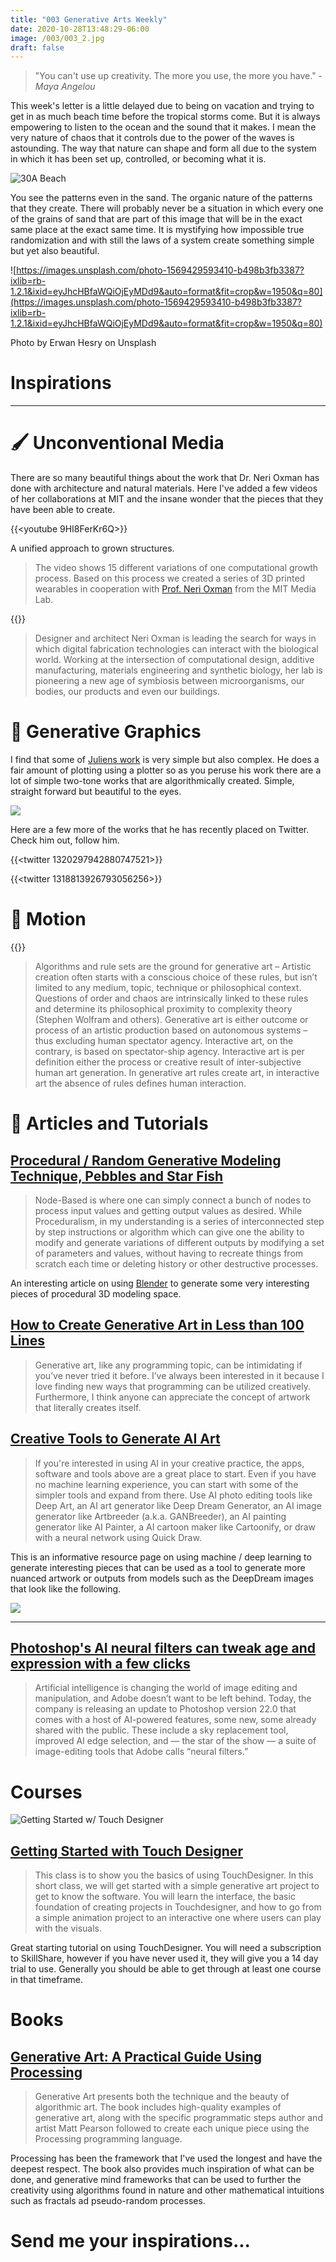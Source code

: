 ```yaml
---
title: "003 Generative Arts Weekly"
date: 2020-10-28T13:48:29-06:00
image: /003/003_2.jpg
draft: false
---
```


> "You can't use up creativity. The more you use, the more you have." - *Maya Angelou*

This week's letter is a little delayed due to being on vacation and trying to get in as much beach time before the tropical storms come. But it is always empowering to listen to the ocean and the sound that it makes. I mean the very nature of chaos that it controls due to the power of the waves is astounding. The way that nature can shape and form all due to the system in which it has been set up, controlled, or becoming what it is.  

![30A Beach](/images/003/003_1.jpg)

You see the patterns even in the sand. The organic nature of the patterns that they create. There will probably never be a situation in which every one of the grains of sand that are part of this image that will be in the exact same place at the exact same time. It is mystifying how impossible true randomization and with still the laws of a system create something simple but yet also beautiful. 

![https://images.unsplash.com/photo-1569429593410-b498b3fb3387?ixlib=rb-1.2.1&ixid=eyJhcHBfaWQiOjEyMDd9&auto=format&fit=crop&w=1950&q=80](https://images.unsplash.com/photo-1569429593410-b498b3fb3387?ixlib=rb-1.2.1&ixid=eyJhcHBfaWQiOjEyMDd9&auto=format&fit=crop&w=1950&q=80)

Photo by Erwan Hesry on Unsplash

# Inspirations

---

# 🖌️ Unconventional Media

There are so many beautiful things about the work that Dr. Neri Oxman has done with architecture and natural materials. Here I've added a few videos of her collaborations at MIT and the insane wonder that the pieces that they have been able to create. 


{{<youtube 9HI8FerKr6Q>}}

A unified approach to grown structures. 

> The video shows 15 different variations of one computational growth process. Based on this process we created a series of 3D printed wearables in cooperation with [Prof. Neri Oxman](https://neri.media.mit.edu/) from the MIT Media Lab.

{{<youtube CVa_IZVzUoc>}}

> Designer and architect Neri Oxman is leading the search for ways in which digital fabrication technologies can interact with the biological world. Working at the intersection of computational design, additive manufacturing, materials engineering and synthetic biology, her lab is pioneering a new age of symbiosis between microorganisms, our bodies, our products and even our buildings.

# 📸 Generative Graphics

I find that some of [Juliens work](https://www.instagram.com/julienv3ga/) is very simple but also complex. He does a fair amount of plotting using a plotter so as you peruse his work there are a lot of simple two-tone works that are algorithmically created. Simple, straight forward but beautiful to the eyes. 

![](/images/003/003_2.jpg)

Here are a few more of the works that he has recently placed on Twitter. Check him out, follow him. 

{{<twitter 1320297942880747521>}}


{{<twitter 1318813926793056256>}}


# 🚤 Motion

{{<youtube vI8rKFvLodY>}}

> Algorithms and rule sets are the ground for generative art – Artistic creation often starts with a conscious choice of these rules, but isn’t limited to any medium, topic, technique or philosophical context. Questions of order and chaos are intrinsically linked to these rules and determine its philosophical proximity to complexity theory (Stephen Wolfram and others). Generative art is either outcome or process of an artistic production based on autonomous systems – thus excluding human spectator agency. Interactive art, on the contrary, is based on spectator-ship agency. Interactive art is per definition either the process or creative result of inter-subjective human art generation. In generative art rules create art, in interactive art the absence of rules defines human interaction.

# 🔖 Articles and Tutorials

## [Procedural / Random Generative Modeling Technique, Pebbles and Star Fish](https://blendersushi.blogspot.com/2013/05/procedural-random-generative-modeling.html)

> Node-Based is where one can simply connect a bunch of nodes to process input values and getting output values as desired.
While Proceduralism, in my understanding is a series of interconnected step by step instructions or algorithm which can give one the ability to modify and generate variations of different outputs by modifying a set of parameters and values, without having to recreate things from scratch each time or deleting history or other destructive processes.

An interesting article on using [Blender](https://www.blender.org/) to generate some very interesting pieces of procedural 3D modeling space.

## [How to Create Generative Art in Less than 100 Lines](https://medium.com/free-code-camp/how-to-create-generative-art-in-less-than-100-lines-of-code-d37f379859f)

> Generative art, like any programming topic, can be intimidating if you’ve never tried it before. I’ve always been interested in it because I love finding new ways that programming can be utilized creatively. Furthermore, I think anyone can appreciate the concept of artwork that literally creates itself.

## [Creative Tools to Generate AI Art](https://aiartists.org/ai-generated-art-tools)

> If you're interested in using AI in your creative practice, the apps, software and tools above are a great place to start. Even if you have no machine learning experience, you can start with some of the simpler tools and expand from there. Use AI photo editing tools like Deep Art, an AI art generator like Deep Dream Generator, an AI image generator like Artbreeder (a.k.a. GANBreeder), an AI painting generator like AI Painter, a AI cartoon maker like Cartoonify, or draw with a neural network using Quick Draw.

This is an informative resource page on using machine / deep learning to generate interesting pieces that can be used as a tool to generate more nuanced artwork or outputs from models such as the DeepDream images that look like the following. 

![](https://wi-images.condecdn.net/image/3WjlPqrmQq4/crop/1440/0.5235602094240838/f/deepdreamapp1.jpg)

---

## [Photoshop's AI neural filters can tweak age and expression with a few clicks](https://www.theverge.com/2020/10/20/21517616/adobe-photoshop-ai-neural-filters-beta-launch-machine-learning)

> Artificial intelligence is changing the world of image editing and manipulation, and Adobe doesn’t want to be left behind. Today, the company is releasing an update to Photoshop version 22.0 that comes with a host of AI-powered features, some new, some already shared with the public. These include a sky replacement tool, improved AI edge selection, and — the star of the show — a suite of image-editing tools that Adobe calls “neural filters.”

# Courses

![Getting Started w/ Touch Designer](/images/003/003_3.png)

## [Getting Started with Touch Designer](https://www.skillshare.com/classes/Getting-started-with-TouchDesigner-and-generative-visuals/356835574?via=search-layout-grid)

> This class is to show you the basics of using TouchDesigner. In this short class, we will get started with a simple generative art project to get to know the software. You will learn the interface, the basic foundation of creating projects in Touchdesigner, and how to go from a simple animation project to an interactive one where users can play with the visuals.

Great starting tutorial on using TouchDesigner. You will need a subscription to SkillShare, however if you have never used it, they will give you a 14 day trial to use. Generally you should be able to get through at least one course in that timeframe. 

# Books

## [Generative Art: A Practical Guide Using Processing](https://www.amazon.com/Generative-Art-Practical-Guide-Processing/dp/1935182625/ref=sr_1_5?dchild=1&keywords=processing&qid=1603888940&sr=8-5)

> Generative Art presents both the technique and the beauty of algorithmic art. The book includes high-quality examples of generative art, along with the specific programmatic steps author and artist Matt Pearson followed to create each unique piece using the Processing programming language.

Processing has been the framework that I've used the longest and have the deepest respect. The book also provides much inspiration of what can be done, and generative mind frameworks that can be used to further the creativity using algorithms found in nature and other mathematical intuitions such as fractals ad pseudo-random processes. 

# Send me your inspirations...